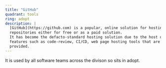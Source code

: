 ```yaml
---
title: "GitHub"
quadrant: tools
ring: adopt
description: |
  [GitHub](https://github.com) is a popular, online solution for hosting Git
  repositories either for free or as a paid solution.
  It has become the defacto-standard hosting solution due to the host of other
  features such as code-review, CI/CD, web page hosting tools that are also
  provided.
---
```


It is used by all software teams across the divison so sits in adopt.
